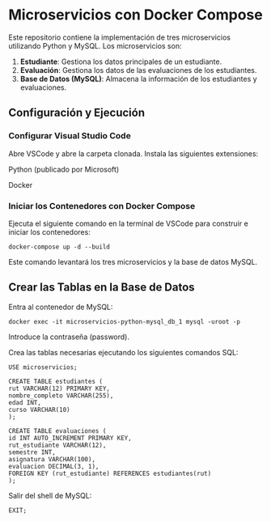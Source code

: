 # Microservicios con Docker Compose

Este repositorio contiene la implementación de tres microservicios utilizando Python y MySQL. Los microservicios son:

1. **Estudiante**: Gestiona los datos principales de un estudiante.
2. **Evaluación**: Gestiona los datos de las evaluaciones de los estudiantes.
3. **Base de Datos (MySQL)**: Almacena la información de los estudiantes y evaluaciones.

## Configuración y Ejecución

### Configurar Visual Studio Code
Abre VSCode y abre la carpeta clonada.
Instala las siguientes extensiones:

Python (publicado por Microsoft)

Docker

### Iniciar los Contenedores con Docker Compose
Ejecuta el siguiente comando en la terminal de VSCode para construir e iniciar los contenedores:

    docker-compose up -d --build

Este comando levantará los tres microservicios y la base de datos MySQL.

## Crear las Tablas en la Base de Datos

Entra al contenedor de MySQL:

    docker exec -it microservicios-python-mysql_db_1 mysql -uroot -p

Introduce la contraseña (password).

Crea las tablas necesarias ejecutando los siguientes comandos SQL:
    
    USE microservicios;

    CREATE TABLE estudiantes (
    rut VARCHAR(12) PRIMARY KEY,
    nombre_completo VARCHAR(255),
    edad INT,
    curso VARCHAR(10)
    );

    CREATE TABLE evaluaciones (
    id INT AUTO_INCREMENT PRIMARY KEY,
    rut_estudiante VARCHAR(12),
    semestre INT,
    asignatura VARCHAR(100),
    evaluacion DECIMAL(3, 1),
    FOREIGN KEY (rut_estudiante) REFERENCES estudiantes(rut)
    );

Salir del shell de MySQL:

    EXIT;

